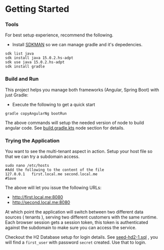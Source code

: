 # Getting Started

### Tools
For best setup experience, recommend the following.

* Install [SDKMAN](https://sdkman.io/) so we can manage gradle and it's depedencies.

```shell
sdk list java
sdk install java 15.0.2.hs-adpt 
sdk use java 15.0.2.hs-adpt
sdk install gradle
```


### Build and Run
This project helps you manage both frameworks (Angular, Spring Boot) with just Gradle:

* Execute the following to get a quick start

```shell
gradle copyAngularNg bootRun
```
The above commands will setup the needed version of node to build angular code.
See [build.gradle.kts](build.gradle.kts) node section for details. 

### Trying the Application
You want to see the multi-tenant aspect in action. Setup your host file so that we can try a subdomain access.

```shell
sudo nano /etc/hosts
#Add the following to the content of the file
127.0.0.1   first.local.me second.local.me
#Save
```
The above will let you issue the following URLs:
* http://first.local.me:8080
* http://second.local.me:8080

At which point the application will switch between two different data sources ( tenants ), serving 
two different customers with the same runtime.  Each browser session gets a session token, this token
is authenticated against the subdomain to make sure you can access the service.

Checkout the H2 Database setup for login details. See [seed-hd2-1.sql](src/main/resources/templates/seed-h2-1.sql)
, you will find a `first_user` with password `secret` created. Use that to login.
  

